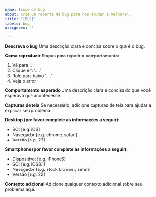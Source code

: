 ```yaml
---
name: Issue de bug
about: Crie um reporte de bug para nos ajudar a melhorar.
title: "[BUG]"
labels: bug
assignees: ''

---
```


**Descreva o bug**
Uma descrição clara e concisa sobre o que é o bug.

**Como reproduzir**
Etapas para repetir o comportamento:
1. Vá para '...'
2. Clique em '....'
3. Role para baixo '....'
4. Veja o error

**Comportamento esperado**
Uma descrição clara e concisa do que você esperava que acontecesse.

**Capturas de tela**
Se necessário, adicione capturas de tela para ajudar a explicar seu problema.

**Desktop (por favor complete as informações a seguir):**
 - SO: [e.g. iOS]
 - Navegador [e.g. chrome, safari]
 - Versão [e.g. 22]

**Smartphone (por favor complete as informações a seguir):**
 - Dispositivo: [e.g. iPhone6]
 - SO: [e.g. iOS8.1]
 - Navegador [e.g. stock browser, safari]
 - Versão [e.g. 22]

**Contexto adicional**
Adicione qualquer contexto adicional sobre seu problema aqui.
